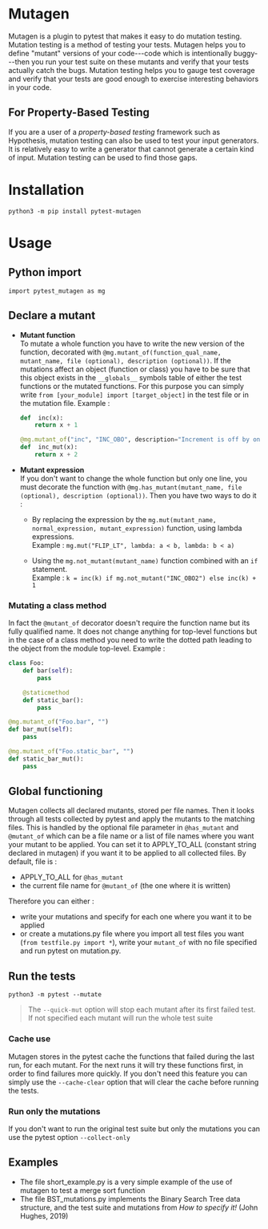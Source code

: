 # Mutagen

Mutagen is a plugin to pytest that makes it easy to do mutation testing. Mutation testing is a
method of testing your tests. Mutagen helps you to define "mutant" versions of your code---code
which is intentionally buggy---then you run your test suite on these mutants and verify that your
tests actually catch the bugs. Mutation testing helps you to gauge test coverage and verify that
your tests are good enough to exercise interesting behaviors in your code.

## For Property-Based Testing

If you are a user of a *property-based testing* framework such as Hypothesis, mutation testing can
also be used to test your input generators. It is relatively easy to write a generator that cannot
generate a certain kind of input. Mutation testing can be used to find those gaps.


# Installation

```
python3 -m pip install pytest-mutagen
```

# Usage
## Python import
`import pytest_mutagen as mg`

## Declare a mutant
* **Mutant function** \
	To mutate a whole function you have to write the new version of the function, decorated with `@mg.mutant_of(function_qual_name, mutant_name, file (optional), description (optional))`. If the mutations affect an object (function or class) you have to be sure that this object exists in the `__globals__` symbols table of either the test functions or the mutated functions. For this purpose you can simply write `from [your_module] import [target_object]` in the test file or in the mutation file.
	Example :

	```python
	def  inc(x):
		return x + 1

	@mg.mutant_of("inc", "INC_OBO", description="Increment is off by one.")
	def  inc_mut(x):
		return x + 2
	```

* **Mutant expression** \
	If you don't want to change the whole function but only one line, you must decorate the function with `@mg.has_mutant(mutant_name, file (optional), description (optional))`. Then you have two ways to do it :

  * By replacing the expression by the `mg.mut(mutant_name, normal_expression, mutant_expression)` function, using lambda expressions. \
			Example :
			`mg.mut("FLIP_LT", lambda: a < b, lambda: b < a)`

  * Using the `mg.not_mutant(mutant_name)` function combined with an `if` statement. \
			Example :
			`k = inc(k) if mg.not_mutant("INC_OBO2") else inc(k) + 1`

### Mutating a class method

In fact the `@mutant_of` decorator doesn't require the function name but its fully qualified name. It does not change anything for top-level functions but in the case of a class method you need to write the dotted path leading to the object from the module top-level.
Example :
```python
class Foo:
	def bar(self):
		pass

	@staticmethod
	def static_bar():
		pass

@mg.mutant_of("Foo.bar", "")
def bar_mut(self):
	pass

@mg.mutant_of("Foo.static_bar", "")
def static_bar_mut():
	pass
```

## Global functioning

Mutagen collects all declared mutants, stored per file names. Then it looks through all tests collected by pytest and apply the mutants to the matching files. This is handled by the optional file parameter in `@has_mutant` and `@mutant_of` which can be a file name or a list of file names where you want your mutant to be applied. You can set it to APPLY_TO_ALL (constant string declared in mutagen) if you want it to be applied to all collected files. By default, file is :
* APPLY_TO_ALL for `@has_mutant`
* the current file name for `@mutant_of` (the one where it is written)

Therefore you can either :
* write your mutations and specify for each one where you want it to be applied
* or create a mutations.py file where you import all test files you want (`from testfile.py import *`), write your `mutant_of` with no file specified and run pytest on mutation.py.

## Run the tests

`python3 -m pytest --mutate`

> The `--quick-mut` option will stop each mutant after its first failed test. If not specified each mutant will run the whole test suite

### Cache use

Mutagen stores in the pytest cache the functions that failed during the last run, for each mutant. For the next runs it will try these functions first, in order to find failures more quickly. If you don't need this feature you can simply use the `--cache-clear` option that will clear the cache before running the tests.

### Run only the mutations

If you don't want to run the original test suite but only the mutations you can use the pytest option `--collect-only`

## Examples
* The file short_example.py is a very simple example of the use of mutagen to test a merge sort function
* The file BST_mutations.py implements the Binary Search Tree data structure, and the test suite and mutations from _How to specify it!_ (John Hughes, 2019)
